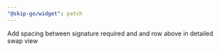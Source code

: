 ```yaml
---
"@skip-go/widget": patch
---
```


Add spacing between signature required and and row above in detailed swap view
